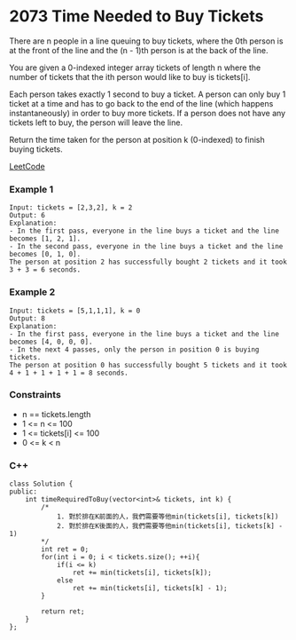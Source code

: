 # 2073 Time Needed to Buy Tickets

There are n people in a line queuing to buy tickets, where the 0th person is at the front of the line and the (n - 1)th person is at the back of the line.

You are given a 0-indexed integer array tickets of length n where the number of tickets that the ith person would like to buy is tickets[i].

Each person takes exactly 1 second to buy a ticket. A person can only buy 1 ticket at a time and has to go back to the end of the line (which happens instantaneously) in order to buy more tickets. If a person does not have any tickets left to buy, the person will leave the line.

Return the time taken for the person at position k (0-indexed) to finish buying tickets.

 

[LeetCode](https://leetcode.cn/problems/time-needed-to-buy-tickets/)

### Example 1

```
Input: tickets = [2,3,2], k = 2
Output: 6
Explanation: 
- In the first pass, everyone in the line buys a ticket and the line becomes [1, 2, 1].
- In the second pass, everyone in the line buys a ticket and the line becomes [0, 1, 0].
The person at position 2 has successfully bought 2 tickets and it took 3 + 3 = 6 seconds.
```

### Example 2

```
Input: tickets = [5,1,1,1], k = 0
Output: 8
Explanation:
- In the first pass, everyone in the line buys a ticket and the line becomes [4, 0, 0, 0].
- In the next 4 passes, only the person in position 0 is buying tickets.
The person at position 0 has successfully bought 5 tickets and it took 4 + 1 + 1 + 1 + 1 = 8 seconds.
```

### Constraints

* n == tickets.length
* 1 <= n <= 100
* 1 <= tickets[i] <= 100
* 0 <= k < n

### C++ 

```
class Solution {
public:
    int timeRequiredToBuy(vector<int>& tickets, int k) {
        /*
            1. 對於排在K前面的人，我們需要等他min(tickets[i], tickets[k])
            2. 對於排在K後面的人，我們需要等他min(tickets[i], tickets[k] - 1) 
        */
        int ret = 0;
        for(int i = 0; i < tickets.size(); ++i){
            if(i <= k)
                ret += min(tickets[i], tickets[k]);
            else
                ret += min(tickets[i], tickets[k] - 1);
        }
        
        return ret;
    }
};
```